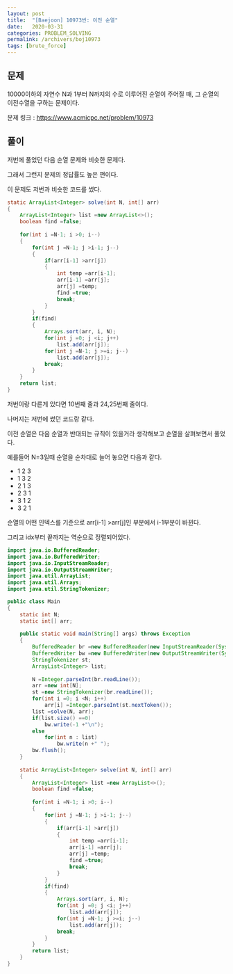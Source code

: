 ```yaml
---
layout: post
title:  "[Baejoon] 10973번: 이전 순열"
date:   2020-03-31
categories: PROBLEM_SOLVING
permalink: /archivers/boj10973
tags: [brute_force]
---
```


## 문제

10000이하의 자연수 N과 1부터 N까지의 수로 이루어진 순열이 주어질 때, 그 순열의 이전수열을
구하는 문제이다.   

문제 링크 : <https://www.acmicpc.net/problem/10973>   

## 풀이

저번에 풀었던 다음 순열 문제와 비슷한 문제다.   

그래서 그런지 문제의 정답률도 높은 편이다.   

이 문제도 저번과 비슷한 코드를 썼다.   

~~~java
static ArrayList<Integer> solve(int N, int[] arr)
{
	ArrayList<Integer> list =new ArrayList<>();
	boolean find =false;
		
	for(int i =N-1; i >0; i--)
	{
		for(int j =N-1; j >i-1; j--)
		{
			if(arr[i-1] >arr[j])
			{
				int temp =arr[i-1];
				arr[i-1] =arr[j];
				arr[j] =temp;
				find =true;
				break;
			}
		}
		if(find)
		{
			Arrays.sort(arr, i, N);
			for(int j =0; j <i; j++)
				list.add(arr[j]);
			for(int j =N-1; j >=i; j--)
				list.add(arr[j]);
			break;
		}
	}
	return list;
}
~~~

저번이랑 다른게 있다면 10번째 줄과 24,25번째 줄이다.   

나머지는 저번에 썼던 코드랑 같다.   

이전 순열은 다음 순열과 반대되는 규칙이 있을거라 생각해보고 순열을 살펴보면서 풀었다.   

예를들어 N=3일때 순열을 순차대로 늘어 놓으면 다음과 같다.   

- 1 2 3
- 1 3 2
- 2 1 3
- 2 3 1
- 3 1 2
- 3 2 1

순열의 어떤 인덱스를 기준으로 arr[i-1] >arr[j]인 부분에서 i-1부분이 바뀐다.   

그리고 idx부터 끝까지는 역순으로 정렬되어있다.   


~~~java
import java.io.BufferedReader;
import java.io.BufferedWriter;
import java.io.InputStreamReader;
import java.io.OutputStreamWriter;
import java.util.ArrayList;
import java.util.Arrays;
import java.util.StringTokenizer;

public class Main
{
	static int N;
	static int[] arr;
	
	public static void main(String[] args) throws Exception
	{
		BufferedReader br =new BufferedReader(new InputStreamReader(System.in));
		BufferedWriter bw =new BufferedWriter(new OutputStreamWriter(System.out));
		StringTokenizer st;
		ArrayList<Integer> list;
		
		N =Integer.parseInt(br.readLine());
		arr =new int[N];
		st =new StringTokenizer(br.readLine());
		for(int i =0; i <N; i++)
			arr[i] =Integer.parseInt(st.nextToken());
		list =solve(N, arr);
		if(list.size() ==0)
			bw.write(-1 +"\n");
		else
			for(int n : list)
				bw.write(n +" ");
		bw.flush();
	}
	
	static ArrayList<Integer> solve(int N, int[] arr)
	{
		ArrayList<Integer> list =new ArrayList<>();
		boolean find =false;
		
		for(int i =N-1; i >0; i--)
		{
			for(int j =N-1; j >i-1; j--)
			{
				if(arr[i-1] >arr[j])
				{
					int temp =arr[i-1];
					arr[i-1] =arr[j];
					arr[j] =temp;
					find =true;
					break;
				}
			}
			if(find)
			{
				Arrays.sort(arr, i, N);
				for(int j =0; j <i; j++)
					list.add(arr[j]);
				for(int j =N-1; j >=i; j--)
					list.add(arr[j]);
				break;
			}
		}
		return list;
	}
}
~~~


